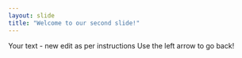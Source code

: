 ```yaml
---
layout: slide
title: "Welcome to our second slide!"
---
```

Your text - new edit as per instructions
Use the left arrow to go back!
